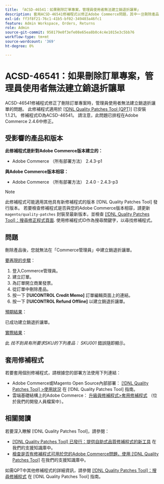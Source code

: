 ```yaml
---
title: 「ACSD-46541：如果刪除訂單專案，管理員使用者無法建立銷退折讓單」
description: 套用ACSD-46541修補程式以修正Adobe Commerce問題，其中一旦刪除產品，您就無法在Adobe Commerce管理員中建立銷退折讓單。
exl-id: ff3f8f21-76c1-41b5-bf02-349403a46fc1
feature: Admin Workspace, Orders, Returns
role: Admin
source-git-commit: 958179e0f3efe08e65ea8b0c4c4e1015e3c5bb76
workflow-type: tm+mt
source-wordcount: '369'
ht-degree: 0%

---
```


# ACSD-46541：如果刪除訂單專案，管理員使用者無法建立銷退折讓單

ACSD-46541修補程式修正了刪除訂單專案時，管理員使用者無法建立銷退折讓單的問題。 此修補程式適用於 [[!DNL Quality Patches Tool (QPT)]](/help/announcements/adobe-commerce-announcements/magento-quality-patches-released-new-tool-to-self-serve-quality-patches.md) 已安裝1.1.21。 修補程式ID為ACSD-46541。 請注意，此問題已排程在Adobe Commerce 2.4.6中修正。

## 受影響的產品和版本

**此修補程式是針對Adobe Commerce版本建立的：**

* Adobe Commerce （所有部署方法） 2.4.3-p1

**與Adobe Commerce版本相容：**

* Adobe Commerce （所有部署方法） 2.4.0 - 2.4.3-p3

>[!NOTE]
>
>此修補程式可能適用其他具有新修補程式的版本 [!DNL Quality Patches Tool] 發行版本。 若要檢查修補程式是否與您的Adobe Commerce版本相容，請更新 `magento/quality-patches` 封裝至最新版本，並檢查 [[!DNL Quality Patches Tool]：搜尋修正程式頁面](https://experienceleague.adobe.com/tools/commerce-quality-patches/index.html). 使用修補程式ID作為搜尋關鍵字，以尋找修補程式。

## 問題

刪除產品後，您就無法在「Commerce管理員」中建立銷退折讓單。

<u>要再現的步驟</u>：

1. 登入Commerce管理員。
1. 建立訂單。
1. 為訂單開立商業發票。
1. 從訂單中刪除產品。
1. 按一下 **[!UICONTROL Credit Memo]** 訂單編輯頁面上的連結。
1. 按一下 **[!UICONTROL Refund Offline]** 以建立銷退折讓單。

<u>預期結果</u>：

已成功建立銷退折讓單。

<u>實際結果</u>：

此 _找不到具有所要求SKU的下列產品： SKU001_ 錯誤隨即顯示。

## 套用修補程式

若要套用個別修補程式，請根據您的部署方法使用下列連結：

* Adobe Commerce或Magento Open Source內部部署： [[!DNL Quality Patches Tool] >使用狀況](https://experienceleague.adobe.com/docs/commerce-operations/tools/quality-patches-tool/usage.html) 在 [!DNL Quality Patches Tool] 指南。
* 雲端基礎結構上的Adobe Commerce： [升級與修補程式>套用修補程式](https://devdocs.magento.com/cloud/project/project-patch.html) （位於我們的開發人員檔案中）。

## 相關閱讀

若要深入瞭解 [!DNL Quality Patches Tool]，請參閱：

* [[!DNL Quality Patches Tool] 已發行：提供自助式品質修補程式的新工具](/help/announcements/adobe-commerce-announcements/magento-quality-patches-released-new-tool-to-self-serve-quality-patches.md) 在我們的支援知識庫中。
* [檢查是否有修補程式可用於您的Adobe Commerce問題，使用 [!DNL Quality Patches Tool]](/help/support-tools/patches-available-in-qpt-tool/check-patch-for-magento-issue-with-magento-quality-patches.md) 在我們的支援知識庫中。

如需QPT中其他修補程式的詳細資訊，請參閱 [[!DNL Quality Patches Tool]：搜尋修補程式](https://experienceleague.adobe.com/tools/commerce-quality-patches/index.html) 在 [!DNL Quality Patches Tool] 指南。

